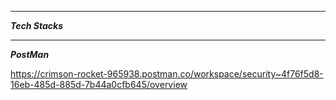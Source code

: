 
---

***Tech Stacks***


---

***PostMan***

https://crimson-rocket-965938.postman.co/workspace/security~4f76f5d8-16eb-485d-885d-7b44a0cfb645/overview
